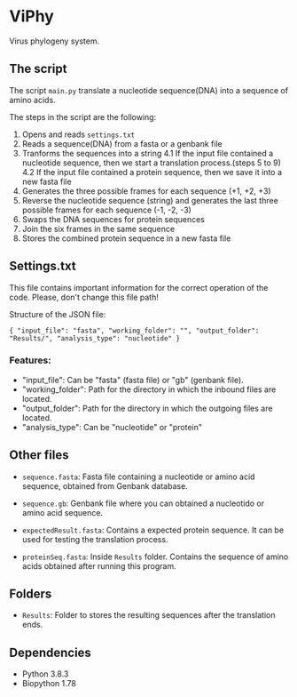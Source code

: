 # ViPhy
Virus phylogeny system.


## The script
The script ``main.py`` translate a nucleotide sequence(DNA) into a sequence of amino acids.

The steps in the script are the following:

1. Opens and reads ``settings.txt``
2. Reads a sequence(DNA) from a fasta or a genbank file
3. Tranforms the sequences into a string
4.1 If the input file contained a nucleotide sequence, then we start a translation process.(steps 5 to 9)
4.2 If the input file contained a protein sequence, then we save it into a new fasta file
5. Generates the three possible frames for each sequence (+1, +2, +3)
6. Reverse the nucleotide sequence (string) and generates the last three possible frames for each sequence (-1, -2, -3)
7. Swaps the DNA sequences for protein sequences
8. Join the six frames in the same sequence
9. Stores the combined protein sequence in a new fasta file


## Settings.txt

This file contains important information for the correct operation of the code. Please, don't change this file path!

Structure of the JSON file:

``
{
"input_file": "fasta",
"working_folder": "",
"output_folder": "Results/",
"analysis_type": "nucleotide"
}
``
### Features: 

- "input_file": Can be "fasta" (fasta file) or "gb" (genbank file).
- "working_folder":  Path for the directory in which the inbound files are located.
- "output_folder": Path for the directory in which the outgoing files are located.
- "analysis_type": Can be "nucleotide" or "protein"


## Other files

- ``sequence.fasta``: Fasta file containing a nucleotide or amino acid sequence, obtained from Genbank database. 

- ``sequence.gb``: Genbank file where you can obtained a nucleotido or amino acid sequence. 

- ``expectedResult.fasta``: Contains a expected protein sequence. It can be used for testing the translation process. 

- ``proteinSeq.fasta``: Inside `Results` folder. Contains the sequence of amino acids obtained after running this program.


## Folders

- ``Results``: Folder to stores the resulting sequences after the translation ends. 


## Dependencies

- Python 3.8.3
- Biopython 1.78

